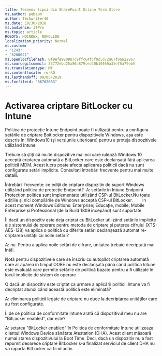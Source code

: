 ```yaml
---
title: Termeni lipsă din SharePoint Online Term Store
ms.author: pebaum
author: Techwriter40
ms.date: 10/30/2018
ms.audience: ITPro
ms.topic: article
ROBOTS: NOINDEX, NOFOLLOW
localization_priority: Normal
ms.custom:
- "1243"
- "5200021"
ms.openlocfilehash: 0f9efe980987c9ffc64fcf9d5d72a67f0a622867
ms.sourcegitcommit: 23772ebd25a86a879ced40b10566a35e76a79eb5
ms.translationtype: MT
ms.contentlocale: ro-RO
ms.lasthandoff: 09/05/2019
ms.locfileid: "36762083"
---
```

# <a name="enabling-bitlocker-encryption-with-intune"></a>Activarea criptare BitLocker cu Intune

Politica de protecție Intune Endpoint poate fi utilizată pentru a configura setările de criptare Boitlocker pentru dispozitivele Windows, așa este descris în: Windows10 (și versiunile ulterioare) pentru a proteja dispozitivele utilizând Intune

Trebuie să știți că multe dispozitive mai noi care rulează Windows 10 acceptă criptarea automată a BitLocker care este declanșată fără aplicarea politicii MDM. Acest lucru poate afecta aplicarea politicii dacă nu sunt configurate setări implicite. Consultați întrebări frecvente pentru mai multe detalii.


Întrebări  frecvente: ce ediții de criptare dispozitiv de suport Windows utilizând politica de protecție Endpoint?
 A: setările în Intune Endpoint Protection politica sunt implementate utilizând CSP-ul BitLocker.Nu toate edițiile și nici compilările de Windows acceptă CSP-ul BitLocker. 
      În acest moment Windows Editions: Enterprise; Educație, mobile, Mobile Enterprise și Professional (de la Build 1809 începând) sunt suportate.




Î: dacă un dispozitiv este deja criptat cu BitLocker utilizând setările implicite ale sistemului de operare pentru metoda de criptare și puterea cifrului (XTS-AES-128) va aplica o politică cu diferite setări declanșează automat re-criptarea unității cu noile setări?

A: nu. Pentru a aplica noile setări de cifrare, unitatea trebuie decriptată mai întâi.

Notă pentru dispozitivele care se înscriu cu autopilot criptarea automată care ar apărea în timpul OOBE nu este declanșată până când politica Intune este evaluată care permite setările de politică bazate pentru a fi utilizate în locul implicite de sistem de operare




Q dacă un dispozitiv este criptat ca urmare a aplicării politicii Intune va fi decriptat atunci când această politică este eliminată?

A: eliminarea politicii legate de criptare nu duce la decriptarea unităților care au fost configurate.




Î: de ce politica de conformitate Intune arată că dispozitivul meu nu are "BitLocker enabled", dar este?

A: setarea "BitLocker enabled" în Politica de conformitate Intune utilizeaza clientul Windows Device sănătate Atestation (DHA). Acest client măsoară numai starea dispozitivului la Boot Time. Deci, dacă un dispozitiv nu a fost repornit deoarece criptare BitLocker s-a finalizat serviciul de client DHA nu va raporta BitLocker ca fiind activ.